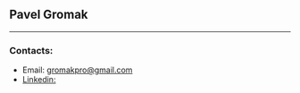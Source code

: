 ## Pavel Gromak
****
### Contacts:

* Email: gromakpro@gmail.com
* [Linkedin:](https://www.linkedin.com/in/pavel-gromak/)

